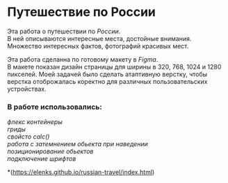# Путешествие по России

Эта работа о путешествии по *России*.  
В ней описываются интересные места, достойные внимания.  
Множество интересных фактов, фотографий красивых мест. 

Эта работа сделанна по готовому макету  в *Figma*.  
В макете показан дизайн страницы для ширины в 320, 768, 
1024 и 1280 пикселей. Моей задачей было сделать атаптивную верстку, 
чтобы верстка отоброжалась коректно для различных пользовательских  
устройствах.  
### В работе использовались:  
*флекс контейнеры*   
*гриды*  
*свойсто calc()*  
*работа с затемнением обьекта при наведении*  
*позиционирование обьектов*  
*подключение шрифтов*  

*(https://elenks.github.io/russian-travel/index.html) 
